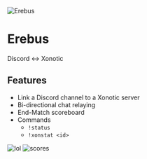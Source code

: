 ![Erebus](https://i.imgur.com/atLvzgy.png "Erebus")

# Erebus
Discord <-> Xonotic
## Features
- Link a Discord channel to a Xonotic server
- Bi-directional chat relaying
- End-Match scoreboard
- Commands
  - `!status`
  - `!xonstat <id>`

![lol](https://i.imgur.com/n43mzor.png "lol")
![scores](https://i.imgur.com/Prg4JeL.png "scores")

